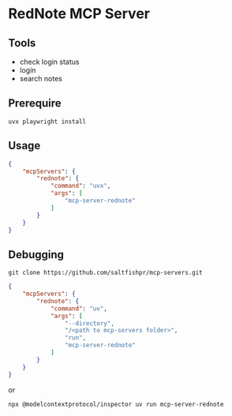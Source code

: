 # RedNote MCP Server

## Tools

- check login status
- login
- search notes

## Prerequire

```shell
uvx playwright install
```

## Usage

```json
{
    "mcpServers": {
        "rednote": {
            "command": "uvx",
            "args": [
                "mcp-server-rednote"
            ]
        }
    }
}
```

## Debugging

```shell
git clone https://github.com/saltfishpr/mcp-servers.git
```

```json
{
    "mcpServers": {
        "rednote": {
            "command": "uv",
            "args": [
                "--directory",
                "/<path to mcp-servers folder>",
                "run",
                "mcp-server-rednote"
            ]
        }
    }
}
```

or

```shell
npx @modelcontextprotocol/inspector uv run mcp-server-rednote
```
